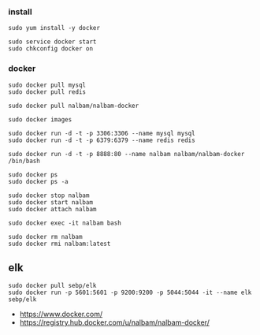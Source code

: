 ### install 
```
sudo yum install -y docker

sudo service docker start
sudo chkconfig docker on
```

### docker 
```
sudo docker pull mysql
sudo docker pull redis

sudo docker pull nalbam/nalbam-docker

sudo docker images

sudo docker run -d -t -p 3306:3306 --name mysql mysql
sudo docker run -d -t -p 6379:6379 --name redis redis

sudo docker run -d -t -p 8888:80 --name nalbam nalbam/nalbam-docker /bin/bash

sudo docker ps
sudo docker ps -a

sudo docker stop nalbam
sudo docker start nalbam
sudo docker attach nalbam

sudo docker exec -it nalbam bash

sudo docker rm nalbam
sudo docker rmi nalbam:latest
```

## elk
```
sudo docker pull sebp/elk
sudo docker run -p 5601:5601 -p 9200:9200 -p 5044:5044 -it --name elk sebp/elk
```

 * https://www.docker.com/
 * https://registry.hub.docker.com/u/nalbam/nalbam-docker/
